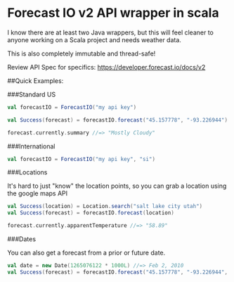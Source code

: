 Forecast IO v2 API wrapper in scala
===================================

I know there are at least two Java wrappers, but this will feel cleaner to anyone working on a Scala project and needs weather data.

This is also completely immutable and thread-safe!

Review API Spec for specifics: https://developer.forecast.io/docs/v2

##Quick Examples:

###Standard US

```scala
val forecastIO = ForecastIO("my api key")

val Success(forecast) = forecastIO.forecast("45.157778", "-93.226944")

forecast.currently.summary //=> "Mostly Cloudy"
```

###International

```scala
val forecastIO = ForecastIO("my api key", "si")
```

###Locations

It's hard to just "know" the location points, so you can grab a location using the google maps API

```scala
val Success(location) = Location.search("salt lake city utah")
val Success(forecast) = forecastIO.forecast(location)

forecast.currently.apparentTemperature //=> "58.89"
```

###Dates

You can also get a forecast from a prior or future date.

```scala
val date = new Date(1265076122 * 1000L) //=> Feb 2, 2010
val Success(forecast) = forecastIO.forecast("45.157778", "-93.226944", date)
```
